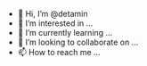 - 👋 Hi, I’m @detamin
- 👀 I’m interested in ...
- 🌱 I’m currently learning ...
- 💞️ I’m looking to collaborate on ...
- 📫 How to reach me ...

<!---
detamin/detamin is a ✨ special ✨ repository because its `README.md` (this file) appears on your GitHub profile.
You can click the Preview link to take a look at your changes.
--->
